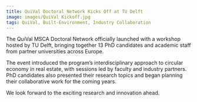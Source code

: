 ```yaml
---
title: QuiVal Doctoral Network Kicks Off at TU Delft
image: images/QuiVal Kickoff.jpg
tags: QuiVal, Built-Environment, Industry Collaboration
---
```


The QuiVal MSCA Doctoral Network officially launched with a workshop hosted by TU Delft, bringing together 13 PhD candidates and academic staff from partner universities across Europe.

The event introduced the program’s interdisciplinary approach to circular economy in real estate, with sessions led by faculty and industry partners. PhD candidates also presented their research topics and began planning their collaborative work for the coming years.

We look forward to the exciting research and innovation ahead.

